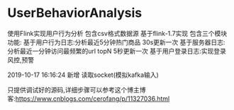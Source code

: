 # UserBehaviorAnalysis
使用Flink实现用户行为分析 包含csv格式数据源 基于flink-1.7实现
包含三个模块功能:
基于用户行为日志:分析最近5分钟热门商品 30s更新一次
基于服务器日志:分析最近一分钟访问最频繁的url topN 5秒更新一次
基于用户登录日志:实现登录风控,预警


2019-10-17 16:16:24 新增 读取socket(模拟kafka输入)

只提供调试好的源码,详细步骤可以参考这个博主博客:https://www.cnblogs.com/cerofang/p/11327036.html
